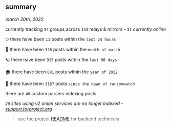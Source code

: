 
## summary
_march 30th, 2022_

currently tracking `94` groups across `133` relays & mirrors - _`51` currently online_

⏲ there have been `11` posts within the `last 24 hours`

🦈 there have been `326` posts within the `month of march`

🪐 there have been `915` posts within the `last 90 days`

🏚 there have been `881` posts within the `year of 2022`

🦕 there have been `3167` posts `since the dawn of ransomwatch`

there are `46` custom parsers indexing posts

_`20` sites using v2 onion services are no longer indexed - [support.torproject.org](https://support.torproject.org/onionservices/v2-deprecation/)_

> see the project [README](https://github.com/thetanz/ransomwatch#ransomwatch--) for backend technicals
